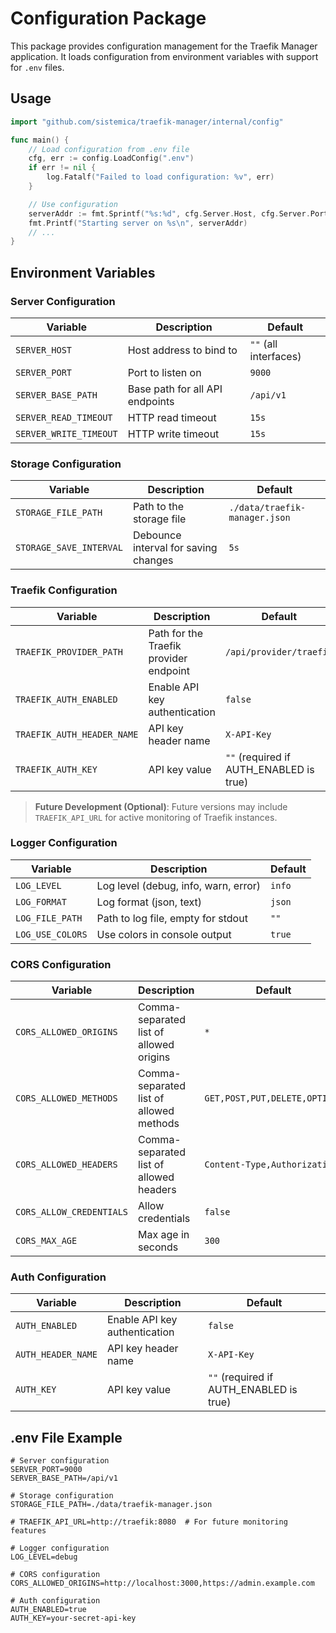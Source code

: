 # Configuration Package

This package provides configuration management for the Traefik Manager application. It loads configuration from environment variables with support for `.env` files.

## Usage

```go
import "github.com/sistemica/traefik-manager/internal/config"

func main() {
    // Load configuration from .env file
    cfg, err := config.LoadConfig(".env")
    if err != nil {
        log.Fatalf("Failed to load configuration: %v", err)
    }

    // Use configuration
    serverAddr := fmt.Sprintf("%s:%d", cfg.Server.Host, cfg.Server.Port)
    fmt.Printf("Starting server on %s\n", serverAddr)
    // ...
}
```

## Environment Variables

### Server Configuration

| Variable | Description | Default |
|----------|-------------|---------|
| `SERVER_HOST` | Host address to bind to | `""` (all interfaces) |
| `SERVER_PORT` | Port to listen on | `9000` |
| `SERVER_BASE_PATH` | Base path for all API endpoints | `/api/v1` |
| `SERVER_READ_TIMEOUT` | HTTP read timeout | `15s` |
| `SERVER_WRITE_TIMEOUT` | HTTP write timeout | `15s` |

### Storage Configuration

| Variable | Description | Default |
|----------|-------------|---------|
| `STORAGE_FILE_PATH` | Path to the storage file | `./data/traefik-manager.json` |
| `STORAGE_SAVE_INTERVAL` | Debounce interval for saving changes | `5s` |

### Traefik Configuration

| Variable | Description | Default |
|----------|-------------|---------|
| `TRAEFIK_PROVIDER_PATH` | Path for the Traefik provider endpoint | `/api/provider/traefik` |
| `TRAEFIK_AUTH_ENABLED` | Enable API key authentication | `false` |
| `TRAEFIK_AUTH_HEADER_NAME` | API key header name | `X-API-Key` |
| `TRAEFIK_AUTH_KEY` | API key value | `""` (required if AUTH_ENABLED is true) |

> **Future Development (Optional)**: Future versions may include `TRAEFIK_API_URL` for active monitoring of Traefik instances.

### Logger Configuration

| Variable | Description | Default |
|----------|-------------|---------|
| `LOG_LEVEL` | Log level (debug, info, warn, error) | `info` |
| `LOG_FORMAT` | Log format (json, text) | `json` |
| `LOG_FILE_PATH` | Path to log file, empty for stdout | `""` |
| `LOG_USE_COLORS` | Use colors in console output | `true` |

### CORS Configuration

| Variable | Description | Default |
|----------|-------------|---------|
| `CORS_ALLOWED_ORIGINS` | Comma-separated list of allowed origins | `*` |
| `CORS_ALLOWED_METHODS` | Comma-separated list of allowed methods | `GET,POST,PUT,DELETE,OPTIONS` |
| `CORS_ALLOWED_HEADERS` | Comma-separated list of allowed headers | `Content-Type,Authorization` |
| `CORS_ALLOW_CREDENTIALS` | Allow credentials | `false` |
| `CORS_MAX_AGE` | Max age in seconds | `300` |

### Auth Configuration

| Variable | Description | Default |
|----------|-------------|---------|
| `AUTH_ENABLED` | Enable API key authentication | `false` |
| `AUTH_HEADER_NAME` | API key header name | `X-API-Key` |
| `AUTH_KEY` | API key value | `""` (required if AUTH_ENABLED is true) |

## .env File Example

```env
# Server configuration
SERVER_PORT=9000
SERVER_BASE_PATH=/api/v1

# Storage configuration
STORAGE_FILE_PATH=./data/traefik-manager.json

# TRAEFIK_API_URL=http://traefik:8080  # For future monitoring features

# Logger configuration
LOG_LEVEL=debug

# CORS configuration
CORS_ALLOWED_ORIGINS=http://localhost:3000,https://admin.example.com

# Auth configuration
AUTH_ENABLED=true
AUTH_KEY=your-secret-api-key
```